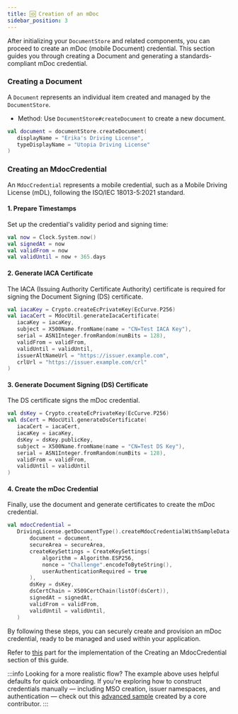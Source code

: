 ```yaml
---
title: 🆔 Creation of an mDoc
sidebar_position: 3
---
```


After initializing your `DocumentStore` and related components, you can proceed to create an mDoc (mobile Document) credential. This section guides you through creating a Document and generating a standards-compliant mDoc credential.

### Creating a Document

A `Document` represents an individual item created and managed by the `DocumentStore`.

* Method: Use `DocumentStore#createDocument` to create a new document.

```kotlin
val document = documentStore.createDocument(
   displayName = "Erika's Driving License",
   typeDisplayName = "Utopia Driving License"
)
```

### Creating an MdocCredential

An `MdocCredential` represents a mobile credential, such as a Mobile Driving License (mDL), following the ISO/IEC 18013-5:2021 standard.

#### 1. Prepare Timestamps

Set up the credential's validity period and signing time:

```kotlin
val now = Clock.System.now()
val signedAt = now
val validFrom = now
val validUntil = now + 365.days
```

#### 2. Generate IACA Certificate

The IACA (Issuing Authority Certificate Authority) certificate is required for signing the Document Signing (DS) certificate.

```kotlin
val iacaKey = Crypto.createEcPrivateKey(EcCurve.P256)
val iacaCert = MdocUtil.generateIacaCertificate(
   iacaKey = iacaKey,
   subject = X500Name.fromName(name = "CN=Test IACA Key"),
   serial = ASN1Integer.fromRandom(numBits = 128),
   validFrom = validFrom,
   validUntil = validUntil,
   issuerAltNameUrl = "https://issuer.example.com",
   crlUrl = "https://issuer.example.com/crl"
)
```

#### 3. Generate Document Signing (DS) Certificate

The DS certificate signs the mDoc credential.

```kotlin
val dsKey = Crypto.createEcPrivateKey(EcCurve.P256)
val dsCert = MdocUtil.generateDsCertificate(
   iacaCert = iacaCert,
   iacaKey = iacaKey,
   dsKey = dsKey.publicKey,
   subject = X500Name.fromName(name = "CN=Test DS Key"),
   serial = ASN1Integer.fromRandom(numBits = 128),
   validFrom = validFrom,
   validUntil = validUntil
)
```

#### 4. Create the mDoc Credential

Finally, use the document and generate certificates to create the mDoc credential.

```kotlin
val mdocCredential =
   DrivingLicense.getDocumentType().createMdocCredentialWithSampleData(
       document = document,
       secureArea = secureArea,
       createKeySettings = CreateKeySettings(
           algorithm = Algorithm.ESP256,
           nonce = "Challenge".encodeToByteString(),
           userAuthenticationRequired = true
       ),
       dsKey = dsKey,
       dsCertChain = X509CertChain(listOf(dsCert)),
       signedAt = signedAt,
       validFrom = validFrom,
       validUntil = validUntil,
   )
```

By following these steps, you can securely create and provision an mDoc credential, ready to be managed and used within your application.

Refer to [this](https://github.com/openmobilehub/multipaz-getting-started-sample/blob/7500a92ead53cdeca3c6131000c3f7ec07284349/composeApp/src/commonMain/kotlin/org/multipaz/get_started/App.kt#L105-L161) part for the implementation of the Creating an MdocCredential section of this guide.

:::info Looking for a more realistic flow?
The example above uses helpful defaults for quick onboarding. If you're exploring how to construct credentials manually — including MSO creation, issuer namespaces, and authentication — check out this [advanced sample](https://github.com/dzuluaga/multipaz-getting-started-testing/blob/v1.1.0-age-verification/composeApp/src/commonMain/kotlin/org/example/project/App.kt#L539-L727) created by a core contributor.
:::
